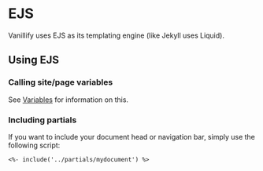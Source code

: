 # EJS

Vanillify uses EJS as its templating engine (like Jekyll uses Liquid).

## Using EJS

### Calling site/page variables
See [Variables](Variables) for information on this.

### Including partials
If you want to include your document head or navigation bar, simply use the following script:
````
<%- include('../partials/mydocument') %>
````
